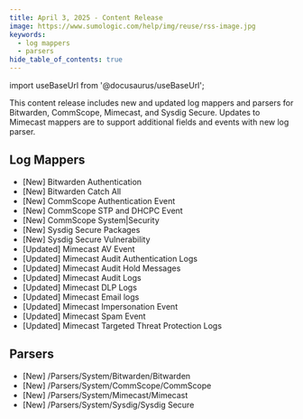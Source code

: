 ```yaml
---
title: April 3, 2025 - Content Release
image: https://www.sumologic.com/help/img/reuse/rss-image.jpg
keywords:
  - log mappers
  - parsers
hide_table_of_contents: true    
---
```


import useBaseUrl from '@docusaurus/useBaseUrl';

This content release includes new and updated log mappers and parsers for Bitwarden, CommScope, Mimecast, and Sysdig Secure. Updates to Mimecast mappers are to support additional fields and events with new log parser.  

## Log Mappers
- [New] Bitwarden Authentication
- [New] Bitwarden Catch All
- [New] CommScope Authentication Event
- [New] CommScope STP and DHCPC Event
- [New] CommScope System|Security
- [New] Sysdig Secure Packages
- [New] Sysdig Secure Vulnerability
- [Updated] Mimecast AV Event
- [Updated] Mimecast Audit Authentication Logs
- [Updated] Mimecast Audit Hold Messages
- [Updated] Mimecast Audit Logs
- [Updated] Mimecast DLP Logs
- [Updated] Mimecast Email logs
- [Updated] Mimecast Impersonation Event
- [Updated] Mimecast Spam Event
- [Updated] Mimecast Targeted Threat Protection Logs

## Parsers
- [New] /Parsers/System/Bitwarden/Bitwarden
- [New] /Parsers/System/CommScope/CommScope
- [New] /Parsers/System/Mimecast/Mimecast
- [New] /Parsers/System/Sysdig/Sysdig Secure